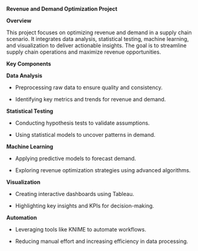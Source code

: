 **Revenue and Demand Optimization Project**

**Overview**

This project focuses on optimizing revenue and demand in a supply chain scenario. It integrates data analysis, statistical testing, machine learning, and visualization to deliver actionable insights. The goal is to streamline supply chain operations and maximize revenue opportunities.

**Key Components**

**Data Analysis**

- Preprocessing raw data to ensure quality and consistency.

- Identifying key metrics and trends for revenue and demand.

**Statistical Testing**

- Conducting hypothesis tests to validate assumptions.

- Using statistical models to uncover patterns in demand.

**Machine Learning**

- Applying predictive models to forecast demand.

- Exploring revenue optimization strategies using advanced algorithms.

**Visualization**

- Creating interactive dashboards using Tableau.

- Highlighting key insights and KPIs for decision-making.

**Automation**

- Leveraging tools like KNIME to automate workflows.

- Reducing manual effort and increasing efficiency in data processing.
